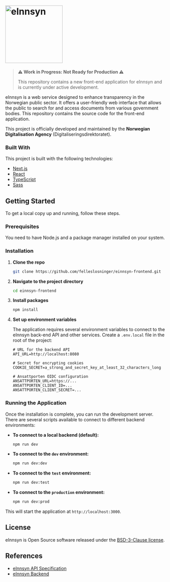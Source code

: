 # <img src="https://einnsyn.no/8ebf89f8e40d3eb75183.svg" width="180px" alt="eInnsyn"/>

> **⚠️ Work in Progress: Not Ready for Production ⚠️**
>
> This repository contains a new front-end application for eInnsyn and is currently under active development.

eInnsyn is a web service designed to enhance transparency in the Norwegian public sector. It offers a user-friendly web interface that allows the public to search for and access documents from various government bodies. This repository contains the source code for the front-end application.

This project is officially developed and maintained by the **Norwegian Digitalisation Agency** (Digitaliseringsdirektoratet).

### Built With

This project is built with the following technologies:

- [Next.js](https://nextjs.org/)
- [React](https://react.dev/)
- [TypeScript](https://www.typescriptlang.org/)
- [Sass](https://sass-lang.com/)

## Getting Started

To get a local copy up and running, follow these steps.

### Prerequisites

You need to have Node.js and a package manager installed on your system.

### Installation

1.  **Clone the repo**
    ```sh
    git clone https://github.com/felleslosninger/einnsyn-frontend.git
    ```
2.  **Navigate to the project directory**
    ```sh
    cd einnsyn-frontend
    ```
3.  **Install packages**
    ```sh
    npm install
    ```
4.  **Set up environment variables**

    The application requires several environment variables to connect to the eInnsyn back-end API and other services. Create a `.env.local` file in the root of the project:

    ```
    # URL for the backend API
    API_URL=http://localhost:8080

    # Secret for encrypting cookies
    COOKIE_SECRET=a_strong_and_secret_key_at_least_32_characters_long

    # Ansattporten OIDC configuration
    ANSATTPORTEN_URL=https://...
    ANSATTPORTEN_CLIENT_ID=...
    ANSATTPORTEN_CLIENT_SECRET=...
    ```

### Running the Application

Once the installation is complete, you can run the development server. There are several scripts available to connect to different backend environments:

- **To connect to a local backend (default):**

  ```sh
  npm run dev
  ```

- **To connect to the `dev` environment:**

  ```sh
  npm run dev:dev
  ```

- **To connect to the `test` environment:**

  ```sh
  npm run dev:test
  ```

- **To connect to the `production` environment:**
  ```sh
  npm run dev:prod
  ```

This will start the application at `http://localhost:3000`.

## License

eInnsyn is Open Source software released under the [BSD-3-Clause license](LICENSE).

## References

- [eInnsyn API Specification](https://github.com/felleslosninger/einnsyn-api-spec/)
- [eInnsyn Backend](https://github.com/felleslosninger/einnsyn-backend/)

